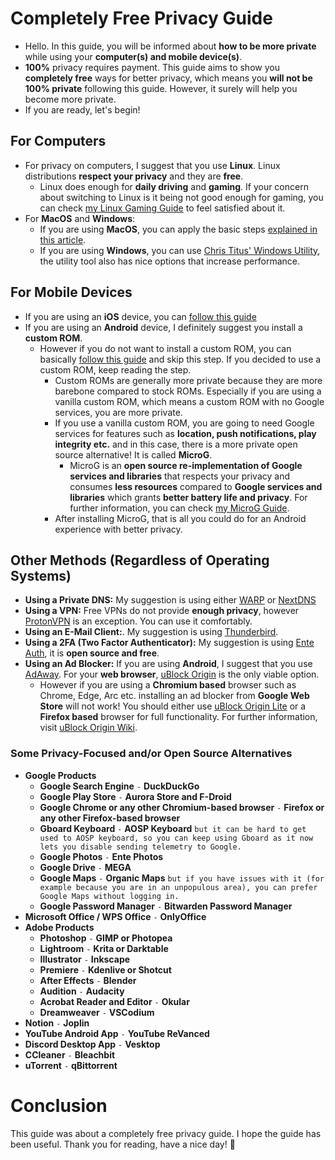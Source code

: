 # Completely Free Privacy Guide
- Hello. In this guide, you will be informed about **how to be more private** while using your **computer(s) and mobile device(s)**.
- **100%** privacy requires payment. This guide aims to show you **completely free** ways for better privacy, which means you **will not be 100% private** following this guide. However, it surely will help you become more private.
- If you are ready, let's begin!
## For Computers
- For privacy on computers, I suggest that you use **Linux**. Linux distributions **respect your privacy** and they are **free**.
  - Linux does enough for **daily driving** and **gaming**. If your concern about switching to Linux is it being not good enough for gaming, you can check [my Linux Gaming Guide](https://github.com/cagla-su/Linux-Gaming-Guide) to feel satisfied about it.
- For **MacOS** and **Windows**:
  - If you are using **MacOS**, you can apply the basic steps [explained in this article](https://www.practicalmoneyskills.com/en/resources/data_privacy/device-privacy-tips/How-Protect-Privacy-Mac.html).
  - If you are using **Windows**, you can use [Chris Titus' Windows Utility](https://github.com/ChrisTitusTech/winutil), the utility tool also has nice options that increase performance.
## For Mobile Devices
- If you are using an **iOS** device, you can [follow this guide](https://github.com/iPrivacyGuides/iOS-Privacy-Guide)
- If you are using an **Android** device, I definitely suggest you install a **custom ROM**.
  - However if you do not want to install a custom ROM, you can basically [follow this guide](https://veepn.com/blog/10-android-privacy-settings/) and skip this step. If you decided to use a custom ROM, keep reading the step.
    - Custom ROMs are generally more private because they are more barebone compared to stock ROMs. Especially if you are using a vanilla custom ROM, which means a custom ROM with no Google services, you are more private.
    - If you use a vanilla custom ROM, you are going to need Google services for features such as **location, push notifications, play integrity etc.** and in this case, there is a more private open source alternative! It is called **MicroG**.
      - MicroG is an **open source re-implementation of Google services and libraries** that respects your privacy and consumes **less resources** compared to **Google services and libraries** which grants **better battery life and privacy**. For further information, you can check [my MicroG Guide](https://github.com/cagla-su/MicroG-Guide).
    - After installing MicroG, that is all you could do for an Android experience with better privacy.
## Other Methods (Regardless of Operating Systems)
- **Using a Private DNS:** My suggestion is using either [WARP](https://one.one.one.one/) or [NextDNS](https://nextdns.io/)
- **Using a VPN:** Free VPNs do not provide **enough privacy**, however [ProtonVPN](https://protonvpn.com/) is an exception. You can use it comfortably.
- **Using an E-Mail Client:**. My suggestion is using [Thunderbird](https://www.thunderbird.net/en-US/).
- **Using a 2FA (Two Factor Authenticator):** My suggestion is using [Ente Auth](https://ente.io/auth/), it is **open source and free**.
- **Using an Ad Blocker:** If you are using **Android**, I suggest that you use [AdAway](https://f-droid.org/en/packages/org.adaway/). For your **web browser**, [uBlock Origin](https://ublockorigin.com/) is the only viable option.
  - However if you are using a **Chromium based** browser such as Chrome, Edge, Arc etc. installing an ad blocker from **Google Web Store** will not work! You should either use [uBlock Origin Lite](https://chromewebstore.google.com/detail/ublock-origin-lite/ddkjiahejlhfcafbddmgiahcphecmpfh) or a **Firefox based** browser for full functionality. For further information, visit [uBlock Origin Wiki](https://www.reddit.com/r/uBlockOrigin/wiki/index/).
### Some Privacy-Focused and/or Open Source Alternatives
- **Google Products**
  - **Google Search Engine** `-` **DuckDuckGo**
  - **Google Play Store** `-` **Aurora Store and F-Droid**
  - **Google Chrome or any other Chromium-based browser** `-` **Firefox or any other Firefox-based browser**
  - **Gboard Keyboard** `-` **AOSP Keyboard** `but it can be hard to get used to AOSP keyboard, so you can keep using Gboard as it now lets you disable sending telemetry to Google.`
  - **Google Photos** `-` **Ente Photos**
  - **Google Drive** `-` **MEGA**
  -  **Google Maps** `-` **Organic Maps** `but if you have issues with it (for example because you are in an unpopulous area), you can prefer Google Maps without logging in.`
  - **Google Password Manager** `-` **Bitwarden Password Manager**
- **Microsoft Office / WPS Office** `-` **OnlyOffice**
- **Adobe Products**
  - **Photoshop** `-` **GIMP or Photopea**
  - **Lightroom** `-` **Krita or Darktable**
  - **Illustrator** `-` **Inkscape**
  - **Premiere** `-` **Kdenlive or Shotcut**
  - **After Effects** `-` **Blender**
  - **Audition** `-` **Audacity**
  - **Acrobat Reader and Editor** `-` **Okular**
  - **Dreamweaver** `-` **VSCodium**
- **Notion** `-` **Joplin**
- **YouTube Android App** `-` **YouTube ReVanced**
- **Discord Desktop App** `-` **Vesktop**
- **CCleaner** `-` **Bleachbit**
- **uTorrent** `-` **qBittorrent**
# Conclusion
This guide was about a completely free privacy guide. I hope the guide has been useful. Thank you for reading, have a nice day! 🐧
